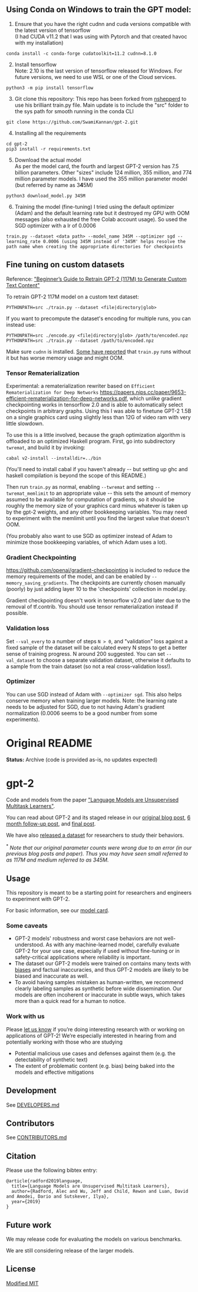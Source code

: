 ## Using Conda on Windows to train the GPT model:
1. Ensure that you have the right cudnn and cuda versions compatible with the latest version of tensorflow <br>
(I had CUDA v11.2 that I was using with Pytorch and that created havoc with my installation)
```
conda install -c conda-forge cudatoolkit=11.2 cudnn=8.1.0
```

2. Install tensorflow <br>
Note: 2.10 is the last version of tensorflow released for Windows. For future versions, we need to use WSL or one of the Cloud services.
```
python3 -m pip install tensorflow
```
3. Git clone this repository:
This repo has been forked from [nshepperd](https://github.com/nshepperd) to use his brilliant train.py file. Main update is to include the "src" folder to the sys path for smooth running in the conda CLI
```
git clone https://github.com/SwamiKannan/gpt-2.git 
```


4. Installing all the requirements
```
cd gpt-2
pip3 install -r requirements.txt
```

5. Download the actual model <br>
As per the model card, the fourth and largest GPT-2 version has 7.5 billion parameters. Other "sizes" include 124 million, 355 million, and 774 million parameter models. I have used the 355 million parameter model (but referred by name as 3<b>4</b>5M)
```
python3 download_model.py 345M 
```
6. Training the model (fine-tuning)
I tried using the default optimizer (Adam) and the default learning rate but it destroyed my GPU with OOM messages (also exhausted the free Colab account usage). So used the SGD optimizer with a lr of 0.0006
```
train.py --dataset <data path> --model_name 345M --optimizer sgd --learning_rate 0.0006 (using 345M instead of '345M' helps resolve the path name when creating the appropriate directories for checkpoints
```

## Fine tuning on custom datasets

Reference:  ["Beginner’s Guide to Retrain GPT-2 (117M) to Generate Custom Text Content"](https://medium.com/@ngwaifoong92/beginners-guide-to-retrain-gpt-2-117m-to-generate-custom-text-content-8bb5363d8b7f)

To retrain GPT-2 117M model on a custom text dataset:

```
PYTHONPATH=src ./train.py --dataset <file|directory|glob>
```

If you want to precompute the dataset's encoding for multiple runs, you can instead use:

```
PYTHONPATH=src ./encode.py <file|directory|glob> /path/to/encoded.npz
PYTHONPATH=src ./train.py --dataset /path/to/encoded.npz
```

Make sure `cudnn` is installed. [Some have
reported](https://github.com/nshepperd/gpt-2/issues/8) that `train.py`
runs without it but has worse memory usage and might OOM.

### Tensor Rematerialization

Experimental: a rematerialization rewriter based on `Efficient
Rematerialization for Deep Networks`
<https://papers.nips.cc/paper/9653-efficient-rematerialization-for-deep-networks.pdf>,
which unlike gradient checkpointing works in tensorflow 2.0 and is
able to automatically select checkpoints in arbitrary graphs. Using
this I was able to finetune GPT-2 1.5B on a single graphics card using
slightly less than 12G of video ram with very little slowdown.

To use this is a little involved, because the graph optimization
algorithm is offloaded to an optimized Haskell program. First, go into
subdirectory `twremat`, and build it by invoking:

    cabal v2-install --installdir=../bin

(You'll need to install cabal if you haven't already -- but setting up
ghc and haskell compilation is beyond the scope of this README.)

Then run `train.py` as normal, enabling `--twremat` and setting
`--twremat_memlimit` to an appropriate value -- this sets the amount
of memory assumed to be available for computation of gradients, so it
should be roughly the memory size of your graphics card minus whatever
is taken up by the gpt-2 weights, and any other bookkeeping
variables. You may need to experiment with the memlimit until you find
the largest value that doesn't OOM.

(You probably also want to use SGD as optimizer instead of Adam to
minimize those bookkeeping variables, of which Adam uses a lot).

### Gradient Checkpointing

https://github.com/openai/gradient-checkpointing is included to reduce
the memory requirements of the model, and can be enabled by
`--memory_saving_gradients`. The checkpoints are currently chosen
manually (poorly) by just adding layer 10 to the 'checkpoints'
collection in model.py.

Gradient checkpointing doesn't work in tensorflow v2.0 and later due
to the removal of tf.contrib. You should use tensor rematerialization
instead if possible.

### Validation loss

Set `--val_every` to a number of steps `N > 0`, and "validation" loss
against a fixed sample of the dataset will be calculated every N steps
to get a better sense of training progress. N around 200
suggested. You can set `--val_dataset` to choose a separate validation
dataset, otherwise it defaults to a sample from the train dataset (so
not a real cross-validation loss!).

### Optimizer

You can use SGD instead of Adam with `--optimizer sgd`. This also
helps conserve memory when training larger models. Note: the learning
rate needs to be adjusted for SGD, due to not having Adam's gradient
normalization (0.0006 seems to be a good number from some
experiments).

# Original README

**Status:** Archive (code is provided as-is, no updates expected)

# gpt-2

Code and models from the paper ["Language Models are Unsupervised Multitask Learners"](https://d4mucfpksywv.cloudfront.net/better-language-models/language-models.pdf).

You can read about GPT-2 and its staged release in our [original blog post](https://blog.openai.com/better-language-models/), [6 month follow-up post](https://openai.com/blog/gpt-2-6-month-follow-up/), and [final post](https://www.openai.com/blog/gpt-2-1-5b-release/).

We have also [released a dataset](https://github.com/openai/gpt-2-output-dataset) for researchers to study their behaviors.

<sup>*</sup> *Note that our original parameter counts were wrong due to an error (in our previous blog posts and paper).  Thus you may have seen small referred to as 117M and medium referred to as 345M.*

## Usage

This repository is meant to be a starting point for researchers and engineers to experiment with GPT-2.

For basic information, see our [model card](./model_card.md).

### Some caveats

- GPT-2 models' robustness and worst case behaviors are not well-understood.  As with any machine-learned model, carefully evaluate GPT-2 for your use case, especially if used without fine-tuning or in safety-critical applications where reliability is important.
- The dataset our GPT-2 models were trained on contains many texts with [biases](https://twitter.com/TomerUllman/status/1101485289720242177) and factual inaccuracies, and thus GPT-2 models are likely to be biased and inaccurate as well.
- To avoid having samples mistaken as human-written, we recommend clearly labeling samples as synthetic before wide dissemination.  Our models are often incoherent or inaccurate in subtle ways, which takes more than a quick read for a human to notice.

### Work with us

Please [let us know](mailto:languagequestions@openai.com) if you’re doing interesting research with or working on applications of GPT-2!  We’re especially interested in hearing from and potentially working with those who are studying
- Potential malicious use cases and defenses against them (e.g. the detectability of synthetic text)
- The extent of problematic content (e.g. bias) being baked into the models and effective mitigations

## Development

See [DEVELOPERS.md](./DEVELOPERS.md)

## Contributors

See [CONTRIBUTORS.md](./CONTRIBUTORS.md)

## Citation

Please use the following bibtex entry:
```
@article{radford2019language,
  title={Language Models are Unsupervised Multitask Learners},
  author={Radford, Alec and Wu, Jeff and Child, Rewon and Luan, David and Amodei, Dario and Sutskever, Ilya},
  year={2019}
}
```

## Future work

We may release code for evaluating the models on various benchmarks.

We are still considering release of the larger models.

## License

[Modified MIT](./LICENSE)
